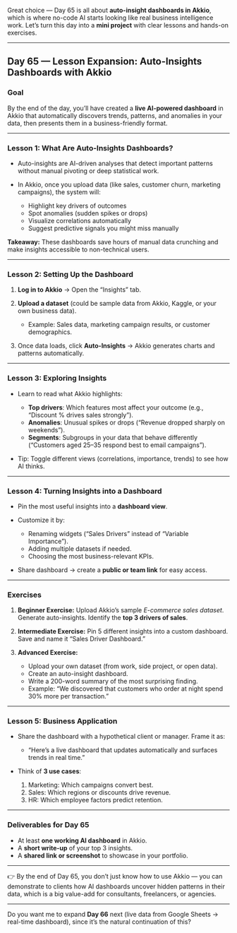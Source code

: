 Great choice — Day 65 is all about **auto-insight dashboards in Akkio**, which is where no-code AI starts looking like real business intelligence work. Let’s turn this day into a **mini project** with clear lessons and hands-on exercises.

---

## **Day 65 — Lesson Expansion: Auto-Insights Dashboards with Akkio**

### **Goal**

By the end of the day, you’ll have created a **live AI-powered dashboard** in Akkio that automatically discovers trends, patterns, and anomalies in your data, then presents them in a business-friendly format.

---

### **Lesson 1: What Are Auto-Insights Dashboards?**

* Auto-insights are AI-driven analyses that detect important patterns without manual pivoting or deep statistical work.
* In Akkio, once you upload data (like sales, customer churn, marketing campaigns), the system will:

  * Highlight key drivers of outcomes
  * Spot anomalies (sudden spikes or drops)
  * Visualize correlations automatically
  * Suggest predictive signals you might miss manually

**Takeaway:** These dashboards save hours of manual data crunching and make insights accessible to non-technical users.

---

### **Lesson 2: Setting Up the Dashboard**

1. **Log in to Akkio** → Open the “Insights” tab.
2. **Upload a dataset** (could be sample data from Akkio, Kaggle, or your own business data).

   * Example: Sales data, marketing campaign results, or customer demographics.
3. Once data loads, click **Auto-Insights** → Akkio generates charts and patterns automatically.

---

### **Lesson 3: Exploring Insights**

* Learn to read what Akkio highlights:

  * **Top drivers**: Which features most affect your outcome (e.g., “Discount % drives sales strongly”).
  * **Anomalies**: Unusual spikes or drops (“Revenue dropped sharply on weekends”).
  * **Segments**: Subgroups in your data that behave differently (“Customers aged 25–35 respond best to email campaigns”).
* Tip: Toggle different views (correlations, importance, trends) to see how AI thinks.

---

### **Lesson 4: Turning Insights into a Dashboard**

* Pin the most useful insights into a **dashboard view**.
* Customize it by:

  * Renaming widgets (“Sales Drivers” instead of “Variable Importance”).
  * Adding multiple datasets if needed.
  * Choosing the most business-relevant KPIs.
* Share dashboard → create a **public or team link** for easy access.

---

### **Exercises**

1. **Beginner Exercise:** Upload Akkio’s sample *E-commerce sales dataset*. Generate auto-insights. Identify the **top 3 drivers of sales**.
2. **Intermediate Exercise:** Pin 5 different insights into a custom dashboard. Save and name it “Sales Driver Dashboard.”
3. **Advanced Exercise:**

   * Upload your own dataset (from work, side project, or open data).
   * Create an auto-insight dashboard.
   * Write a 200-word summary of the most surprising finding.
   * Example: “We discovered that customers who order at night spend 30% more per transaction.”

---

### **Lesson 5: Business Application**

* Share the dashboard with a hypothetical client or manager. Frame it as:

  * “Here’s a live dashboard that updates automatically and surfaces trends in real time.”
* Think of **3 use cases**:

  1. Marketing: Which campaigns convert best.
  2. Sales: Which regions or discounts drive revenue.
  3. HR: Which employee factors predict retention.

---

### **Deliverables for Day 65**

* At least **one working AI dashboard** in Akkio.
* A **short write-up** of your top 3 insights.
* A **shared link or screenshot** to showcase in your portfolio.

---

👉 By the end of Day 65, you don’t just know how to use Akkio — you can demonstrate to clients how AI dashboards uncover hidden patterns in their data, which is a big value-add for consultants, freelancers, or agencies.

---

Do you want me to expand **Day 66** next (live data from Google Sheets → real-time dashboard), since it’s the natural continuation of this?
